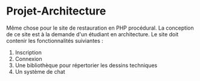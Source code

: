 # Projet-Architecture
Même chose pour le site de restauration en PHP procédural. La conception de ce site est à la demande d'un étudiant en architecture.
Le site doit contenir les fonctionnalités suiviantes :
1. Inscription
2. Connexion
3. Une bibliothèque pour répertorier les dessins techniques
4. Un système de chat
